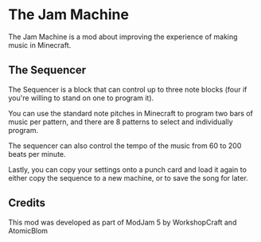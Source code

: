 # The Jam Machine

The Jam Machine is a mod about improving the experience of making music in Minecraft.

## The Sequencer
The Sequencer is a block that can control up to three note blocks (four if you're willing to stand on one to program it).

You can use the standard note pitches in Minecraft to program two bars of music per pattern, and there are 8 patterns to select and individually program.

The sequencer can also control the tempo of the music from 60 to 200 beats per minute.

Lastly, you can copy your settings onto a punch card and load it again to either copy the sequence to a new machine, or to save the song for later.

## Credits

This mod was developed as part of ModJam 5 by WorkshopCraft and AtomicBlom